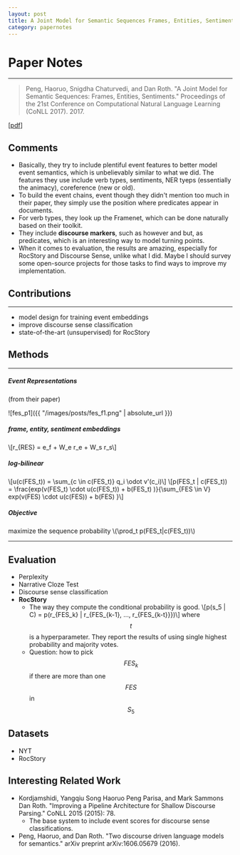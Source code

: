 ```yaml
---
layout: post
title: A Joint Model for Semantic Sequences Frames, Entities, Sentiments
category: papernotes
---
```


# Paper Notes
---
> Peng, Haoruo, Snigdha Chaturvedi, and Dan Roth. "A Joint Model for Semantic Sequences: Frames, Entities, Sentiments." Proceedings of the 21st Conference on Computational Natural Language Learning (CoNLL 2017). 2017.

[[pdf](https://aclanthology.coli.uni-saarland.de/pdf/K/K17/K17-1019.pdf)]

## Comments
- Basically, they try to include plentiful event features to better model event semantics, which is unbelievably similar to what we did. The features they use include verb types, sentiments, NER tyeps (essentially the animacy), coreference (new or old).
- To build the event chains, event though they didn't mention too much in their paper, they simply use the position where predicates appear in documents.
- For verb types, they look up the Framenet, which can be done naturally based on their toolkit.
- They include **discourse markers**, such as however and but, as predicates, which is an interesting way to model turning points.
- When it comes to evaluation, the results are amazing, especially for RocStory and Discourse Sense, unlike what I did. Maybe I should survey some open-source projects for those tasks to find ways to improve my implementation.


## Contributions
---
- model design for training event embeddings
- improve discourse sense classification
- state-of-the-art (unsupervised) for RocStory


## Methods
---

##### Event Representations
(from their paper)

![fes_p1]({{ "/images/posts/fes_f1.png" | absolute_url }})


##### frame, entity, sentiment embeddings
\\[r_{RES} = e_f + W_e r_e + W_s r_s\\]

##### log-bilinear
\\[u(c(FES_t)) = \sum_{c \in c(FES_t)} q_i \odot v'(c_i)\\]
\\[p(FES_t | c(FES_t)) = \frac{exp(v(FES_t) \cdot u(c(FES_t)) + b(FES_t) )}{\sum_{FES \in V} exp(v(FES) \cdot u(c(FES)) + b(FES) }\\]

##### Objective
maximize the sequence probability \\(\prod_t p(FES_t|c(FES_t))\\)

---
## Evaluation
- Perplexity
- Narrative Cloze Test
- Discourse sense classification
- **RocStory**
  - The way they compute the conditional probability is good.
  \\[p(s_5 | C) = p(r_{FES_k} | r_{FES_{k-1}, ..., r_{FES_{k-t}}})\\]
  where $$t$$ is a hyperparameter. They report the results of using single highest probability and majority votes.
  - Question: how to pick $$FES_k$$ if there are more than one $$FES$$ in $$S_5$$

## Datasets
- NYT
- RocStory


## Interesting Related Work
- Kordjamshidi, Yangqiu Song Haoruo Peng Parisa, and Mark Sammons Dan Roth. "Improving a Pipeline Architecture for Shallow Discourse Parsing." CoNLL 2015 (2015): 78.
  - The base system to include event scores for discourse sense classifications.
- Peng, Haoruo, and Dan Roth. "Two discourse driven language models for semantics." arXiv preprint arXiv:1606.05679 (2016).
